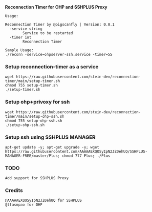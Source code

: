 **Reconnection Timer for OHP and SSHPLUS Proxy**

    Usage:  
    
    Reconnection Timer by @pigscanfly | Version: 0.0.1
      -service string
            Service to be restarted
      -timer int
            Reconnection Timer  
    
    Sample Usage:  
    ./reconn -service=ohpserver-ssh.service -timer=55      

### **Setup reconnection-timer as a service**   
    wget https://raw.githubusercontent.com/stein-dev/reconnection-timer/main/setup-timer.sh
    chmod 755 setup-timer.sh
    ./setup-timer.sh
    
### **Setup ohp+privoxy for ssh** 
    wget https://raw.githubusercontent.com/stein-dev/reconnection-timer/main/setup-ohp-ssh.sh
    chmod 755 setup-ohp-ssh.sh
    ./setup-ohp-ssh.sh   

### **Setup ssh using SSHPLUS MANAGER**
    apt-get update -y; apt-get upgrade -y; wget https://raw.githubusercontent.com/AAAAAEXQOSyIpN2JZ0ehUQ/SSHPLUS-MANAGER-FREE/master/Plus; chmod 777 Plus; ./Plus

### **TODO**
    Add support for SSHPLUS Proxy

### **Credits**
    @AAAAAEXQOSyIpN2JZ0ehUQ for SSHPLUS
    @lfasmpao for OHP
